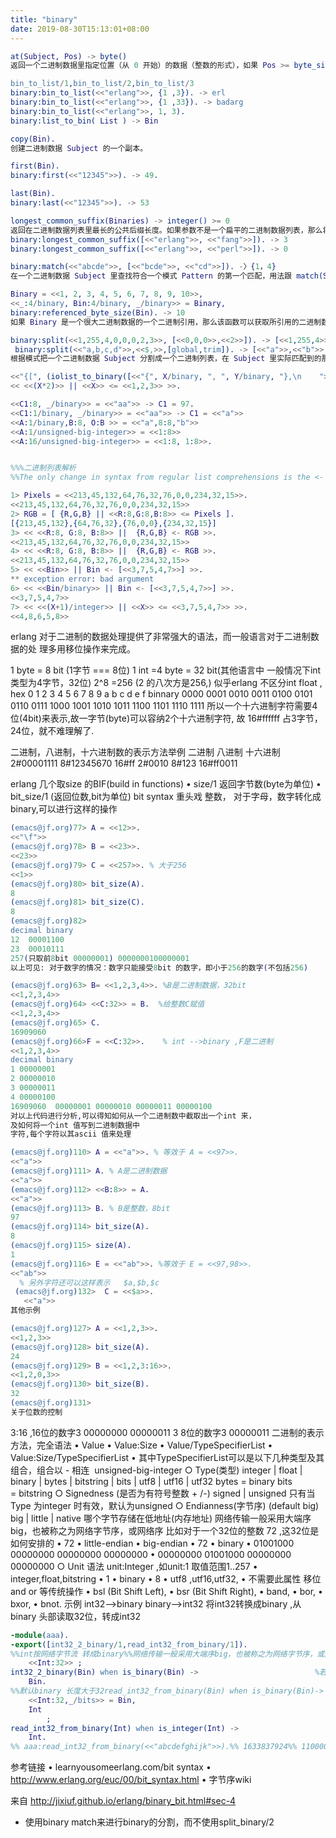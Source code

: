 ```yaml
---
title: "binary"
date: 2019-08-30T15:13:01+08:00
---
```

```erlang
at(Subject, Pos) -> byte() 
返回一个二进制数据里指定位置（从 0 开始）的数据（整数的形式），如果 Pos >= byte_size(Subject)，则会发生一个 badarg 的异常错误。

bin_to_list/1,bin_to_list/2,bin_to_list/3
binary:bin_to_list(<<"erlang">>, {1 ,3}). -> erl
binary:bin_to_list(<<"erlang">>, {1 ,33}). -> badarg
binary:bin_to_list(<<"erlang">>, 1, 3).
binary:list_to_bin( List ) -> Bin

copy(Bin).
创建二进制数据 Subject 的一个副本。

first(Bin).
binary:first(<<"12345">>). -> 49.

last(Bin).
binary:last(<<"12345">>). -> 53

longest_common_suffix(Binaries) -> integer() >= 0
返回在二进制数据列表里最长的公共后缀长度。如果参数不是一个扁平的二进制数据列表，那么将会出现一个 badarg 的异常。
binary:longest_common_suffix([<<"erlang">>, <<"fang">>]). -> 3
binary:longest_common_suffix([<<"erlang">>, <<"perl">>]). -> 0

binary:match(<<"abcde">>, [<<"bcde">>, <<"cd">>]). -〉{1，4}
在一个二进制数据 Subject 里查找符合一个模式 Pattern 的第一个匹配，用法跟 match(Subject, Pattern, []) 一样。

Binary = <<1, 2, 3, 4, 5, 6, 7, 8, 9, 10>>, 
<<_:4/binary, Bin:4/binary, _/binary>> = Binary,
binary:referenced_byte_size(Bin). -> 10
如果 Binary 是一个很大二进制数据的一个二进制引用，那么该函数可以获取所引用的二进制数据的实际大小。

binary:split(<<1,255,4,0,0,0,2,3>>, [<<0,0,0>>,<<2>>]). -> [<<1,255,4>>,<<2,3>>]
 binary:split(<<"a,b,c,d">>,<<$,>>,[global,trim]). -> [<<"a">>,<<"b">>,<<"c">>,<<"d">>]
根据模式把一个二进制数据 Subject 分割成一个二进制列表，在 Subject 里实际匹配到的那部分是不会包括在结果里。用法跟 binary:split/3 的 binary:split(Subject, Pattern, []) 一样。

<<"{[", (iolist_to_binary([<<"{", X/binary, ", ", Y/binary, "},\n    ">> || {X, Y} <- Encodes]))/binary, "}]}.">>
<< <<(X*2)>> || <<X>> <= <<1,2,3>> >>.

<<C1:8, _/binary>> = <<"aa">> -> C1 = 97.
<<C1:1/binary, _/binary>> = <<"aa">> -> C1 = <<"a">>
<<A:1/binary,B:8, O:B >> = <<"a",8:8,"b">>
<<A:1/unsigned-big-integer>> = <<1:8>>
<<A:16/unsigned-big-integer>> = <<1:8, 1:8>>.


%%%二进制列表解析
%%The only change in syntax from regular list comprehensions is the <- which became <= and using binaries (<<>>) instead of lists ([]).

1> Pixels = <<213,45,132,64,76,32,76,0,0,234,32,15>>.
<<213,45,132,64,76,32,76,0,0,234,32,15>>
2> RGB = [ {R,G,B} || <<R:8,G:8,B:8>> <= Pixels ].
[{213,45,132},{64,76,32},{76,0,0},{234,32,15}]
3> << <<R:8, G:8, B:8>> ||  {R,G,B} <- RGB >>.
<<213,45,132,64,76,32,76,0,0,234,32,15>>
4> << <<R:8, G:8, B:8>> ||  {R,G,B} <- RGB >>.
<<213,45,132,64,76,32,76,0,0,234,32,15>>
5> << <<Bin>> || Bin <- [<<3,7,5,4,7>>] >>.
** exception error: bad argument
6> << <<Bin/binary>> || Bin <- [<<3,7,5,4,7>>] >>.
<<3,7,5,4,7>>
7> << <<(X+1)/integer>> || <<X>> <= <<3,7,5,4,7>> >>.
<<4,8,6,5,8>>

```

erlang 对于二进制的数据处理提供了非常强大的语法，而一般语言对于二进制数据的处
理多用移位操作来完成。

1 byte = 8 bit (1字节 === 8位)
1 int =4 byte = 32 bit(其他语言中 一般情况下int 类型为4字节，32位)
2^8 =256 (2 的八次方是256,)
似乎erlang 不区分int float ,
hex 0 1 2 3 4 5 6 7 8 9 a b c d e f
binnary 0000  0001  0010  0011  0100  0101  0110  0111  1000  1001  1010  1011  1100  1101  1110  1111
所以一个十六进制字符需要4位(4bit)来表示,故一字节(byte)可以容纳2个十六进制字符,
故 16#ffffff 占3字节，24位，就不难理解了.

二进制，八进制，十六进制数的表示方法举例
二进制 八进制 十六进制
2#00001111  8#12345670  16#ff
2#0010  8#123 16#ff0011

erlang 几个取size 的BIF(build in functions)
  • size/1 返回字节数(byte为单位)
  • bit_size/1 (返回位数,bit为单位)
bit syntax 重头戏
整数，
对于字母，数字转化成binary,可以进行这样的操作

```erlang
(emacs@jf.org)77> A = <<12>>.
<<"\f">>
(emacs@jf.org)78> B = <<23>>.
<<23>>
(emacs@jf.org)79> C = <<257>>. % 大于256
<<1>>
(emacs@jf.org)80> bit_size(A).
8
(emacs@jf.org)81> bit_size(C).
8
(emacs@jf.org)82>
decimal binary
12  00001100
23  00010111
257(只取前8bit 00000001) 0000000100000001
以上可见: 对于数字的情况：数字只能接受8bit 的数字，即小于256的数字(不包括256)

(emacs@jf.org)63> B= <<1,2,3,4>>. %B是二进制数据，32bit
<<1,2,3,4>>
(emacs@jf.org)64> <<C:32>> = B.  %给整数C赋值
<<1,2,3,4>>
(emacs@jf.org)65> C.
16909060
(emacs@jf.org)66>F = <<C:32>>.    % int -->binary ,F是二进制
<<1,2,3,4>>
decimal binary
1 00000001
2 00000010
3 00000011
4 00000100
16909060  00000001 00000010 00000011 00000100
对以上代码进行分析,可以得知如何从一个二进制数中截取出一个int 来，
及如何将一个int 值写到二进制数据中
字符,每个字符以其ascii 值来处理

(emacs@jf.org)110> A = <<"a">>. % 等效于 A = <<97>>.
<<"a">>
(emacs@jf.org)111> A. % A是二进制数据
<<"a">>
(emacs@jf.org)112> <<B:8>> = A.
<<"a">>
(emacs@jf.org)113> B. % B是整数，8bit
97
(emacs@jf.org)114> bit_size(A).
8
(emacs@jf.org)115> size(A).
1
(emacs@jf.org)116> E = <<"ab">>. %等效于 E = <<97,98>>.
<<"ab">>
  % 另外字符还可以这样表示   $a,$b,$c
 (emacs@jf.org)132>  C = <<$a>>.
   <<"a">>
其他示例

(emacs@jf.org)127> A = <<1,2,3>>.
<<1,2,3>>
(emacs@jf.org)128> bit_size(A).
24
(emacs@jf.org)129> B = <<1,2,3:16>>.
<<1,2,0,3>>
(emacs@jf.org)130> bit_size(B).
32
(emacs@jf.org)131>
关于位数的控制
```

3:16  ,16位的数字3  00000000 00000011
3 8位的数字3  00000011
二进制的表示方法，完全语法
  • Value
  • Value:Size
  • Value/TypeSpecifierList
  • Value:Size/TypeSpecifierList
  • 其中TypeSpecifierList可以是以下几种类型及其组合，组合以 - 相连  unsigned-big-integer
    ○ Type(类型)
integer | float | binary | bytes | bitstring | bits | utf8 | utf16 | utf32
bytes = binary bits = bitstring
    ○ Signedness (是否为有符号整数 + /-)
signed | unsigned
只有当Type 为integer 时有效，默认为unsigned
    ○ Endianness(字节序) (default big)
big | little | native
哪个字节存储在低地址(内存地址)
网络传输一般采用大端序big，也被称之为网络字节序，或网络序
比如对于一个32位的整数 72 ,这32位是如何安排的
    • 72  • little-endian • big-endian
    • 72
    • binary  • 01001000 00000000 00000000 00000000 • 00000000 01001000 00000000 00000000
    ○ Unit
语法 unit:Integer ,如unit:1
取值范围1..257
    • integer,float,bitstring • 1
    • binary  • 8
    • utf8 ,utf16,utf32,  • 不需要此属性
移位 and or 等传统操作
  • bsl (Bit Shift Left),
  • bsr (Bit Shift Right),
  • band,
  • bor,
  • bxor,
  • bnot.
示例 int32–>binary binary–>int32
将int32转换成binary ,从binary 头部读取32位，转成int32

```erlang
-module(aaa).
-export([int32_2_binary/1,read_int32_from_binary/1]).
%%int按网络字节流 转成binary%%网络传输一般采用大端序big，也被称之为网络字节序，或网络序%%而erlang 默认就是bigint32_2_binary(Int) when is_integer(Int)->
    <<Int:32>> ;
int32_2_binary(Bin) when is_binary(Bin) ->                          %若本就Bin ,直接返回
    Bin.
%%默认binary 长度大于32read_int32_from_binary(Bin) when is_binary(Bin)->
    <<Int:32,_/bits>> = Bin,
    Int
        ;
read_int32_from_binary(Int) when is_integer(Int) ->
    Int.
%% aaa:read_int32_from_binary(<<"abcdefghijk">>).%% 1633837924%% 1100001 01100010 01100011 01100100%% 97      98       99          100%% a       b         c          d
```

参考链接
  • learnyousomeerlang.com/bit syntax
  • <http://www.erlang.org/euc/00/bit_syntax.html>
  • 字节序wiki

来自 <http://jixiuf.github.io/erlang/binary_bit.html#sec-4>

* 使用binary match来进行binary的分割，而不使用split_binary/2
